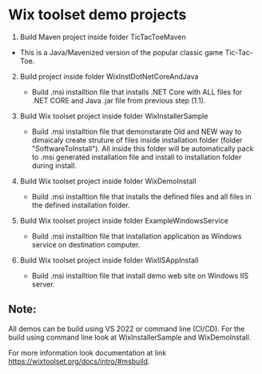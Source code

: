 # Wix toolset demo projects

1. Build Maven project inside folder TicTacToeMaven
  - This is a Java/Mavenized version of the popular classic game Tic-Tac-Toe.
2. Build project inside folder WixInstDotNetCoreAndJava 
    - Build .msi installtion file that installs .NET Core with ALL files for .NET CORE and Java .jar file from previous step (1.1).

3. Build Wix toolset project inside folder WixInstallerSample
   - Build .msi installtion file that demonstarate Old and NEW way to dimaicaly create struture of files inside installation folder (folder "SoftwareToInstall"). All inside this folder will be automatically pack to .msi generated installation file and install to installation folder during install.

4. Build Wix toolset project inside folder WixDemoInstall
   - Build .msi installtion file that installs the defined files and all files in the defined installation folder.

5. Build Wix toolset project inside folder ExampleWindowsService
   - Build .msi installtion file that installation application as Windows service on destination computer.

6. Build Wix toolset project inside folder WixIISAppInstall
   - Build .msi installtion file that install demo web site on Windows IIS server.

## Note:
All demos can be build using VS 2022 or command line (CI/CD).
For the build using command line look at WixInstallerSample and WixDemoInstall.

For more information look documentation at link https://wixtoolset.org/docs/intro/#msbuild.

   

